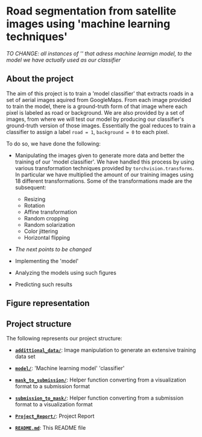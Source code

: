 # Road segmentation from satellite images using 'machine learning techniques'

*TO CHANGE: all instances of '' that adress machine learnign model, to the model we have actually used as our classifier*

## About the project

The aim of this project is to train a 'model classifier' that extracts roads in a set of aerial images aquired from GoogleMaps. From each image provided to train the model, there is a ground-truth form of that image where each pixel is labeled as road or background.  We are also provided by a set of images, from where we will test our model by producing our classifier's ground-truth version of those images. Essentially the goal reduces to train a classifier to assign a label `road = 1`, `background = 0` to each pixel.

To do so, we have done the following:

* Manipulating the images given to generate more data and better the training of our 'model classifier'. We have handled this process by using various transformation techniques provided by `torchvision.transforms`. In particular we have multiplied the amount of our training images using 18 different transformations. Some of the transformations made are the subsequent: 

    * Resizing
    * Rotation
    * Affine transformation
    * Random cropping
    * Random solarization
    * Color jittering
    * Horizontal flipping

* *The next points to be changed*
* Implementing the 'model'
* Analyzing the models using such figures
* Predicting such results


## Figure representation


## Project structure

The following represents our project structure:

- **[`addittional_data/`](./addittional_data.ipynb)**: Image manipulation to generate an extensive training data set

- **[`model/`](./model.ipynb)**: 'Machine learning model' 'classifier'

- **[`mask_to_submission/`](./mask_to_submission.py)**: Helper function converting from a visualization format to a submission format 

- **[`submission_to_mask/`](./submission_to_mask.py)**: Helper function converting from a submission format to a visualization format 

- **[`Project_Report/`](./CS433_Project2_SFS.pdf)**: Project Report

- **[`README.md`](./README.md)**: This README file


